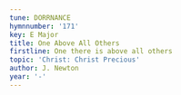 ```yaml
---
tune: DORRNANCE
hymnnumber: '171'
key: E Major
title: One Above All Others
firstline: One there is above all others
topic: 'Christ: Christ Precious'
author: J. Newton
year: '-'
---
```

